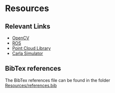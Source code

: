 # Resources

## Relevant Links

* [OpenCV](https://docs.opencv.org/4.0.1/)
* [ROS](http://http://wiki.ros.org/)
* [Point Cloud Library](http://pointclouds.org)
* [Carla Simulator](http://http://carla.org/)

## BibTex references

The BibTex references file can be found in the folder [Resources/references.bib](references.bib)
